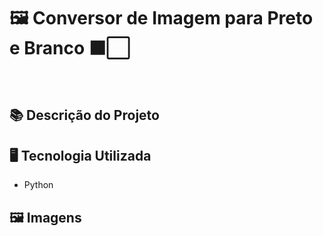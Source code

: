 # 🖼️ Conversor de Imagem para Preto e Branco ⬛⬜
<br>

## 📚 Descrição do Projeto


## 🖥️ Tecnologia Utilizada
- Python

## 🖼️ Imagens
